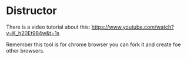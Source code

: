 # Distructor

There is a video tutorial about this: https://www.youtube.com/watch?v=K_h20Et984w&t=1s

Remember this tool is for chrome browser you can fork it and create foe other browsers.
